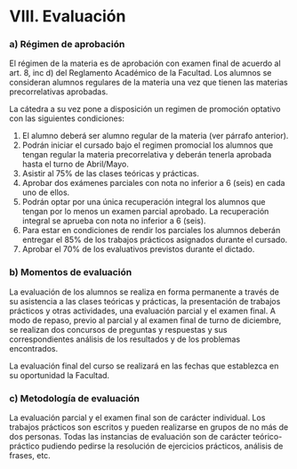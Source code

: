 # VIII. Evaluación

### a) Régimen de aprobación
El régimen de la materia es de aprobación con examen final de acuerdo al art. 8, inc d) del Reglamento Académico de la Facultad. Los alumnos se consideran alumnos regulares de la materia una vez que tienen las materias precorrelativas aprobadas. 

La cátedra a su vez pone a disposición un regimen de promoción optativo con las siguientes condiciones:
1) El alumno deberá ser alumno regular de la materia (ver párrafo anterior). 
2) Podrán iniciar el cursado bajo el regimen promocial los alumnos que tengan regular la materia precorrelativa y deberán tenerla aprobada hasta el turno de Abril/Mayo. 
3) Asistir al 75% de las clases teóricas y prácticas.
4) Aprobar dos exámenes parciales con nota no inferior a 6 (seis) en cada uno de ellos.
5) Podrán optar por una única recuperación integral los alumnos que tengan por lo menos un examen parcial aprobado. La recuperación integral se aprueba con nota no inferior a 6 (seis).
6) Para estar en condiciones de rendir los parciales los alumnos deberán entregar el 85% de los trabajos prácticos asignados durante el cursado.
7) Aprobar el 70% de los evaluativos previstos durante el dictado.

### b) Momentos de evaluación
La evaluación de los alumnos se realiza en forma permanente a través de su asistencia a las clases teóricas y prácticas, la presentación de trabajos prácticos y otras actividades, una evaluación parcial y el examen final. A modo de repaso, previo al parcial y al examen final de turno de diciembre, se realizan dos concursos de preguntas y respuestas y sus correspondientes análisis de los resultados y de los problemas encontrados.

La evaluación final del curso se realizará en las fechas que establezca en su oportunidad la Facultad.

### c) Metodología de evaluación
La evaluación parcial y el examen final son de carácter individual. Los trabajos prácticos son escritos y pueden realizarse en grupos de no más de dos personas. Todas las instancias de evaluación son de carácter teórico-práctico pudiendo pedirse la resolución de ejercicios prácticos, análisis de frases, etc.